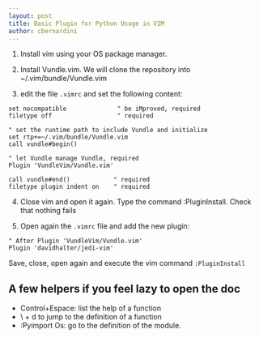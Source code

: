 ```yaml
---
layout: post
title: Basic Plugin for Python Usage in VIM
author: cbernardini
---
```


1. Install vim using your OS package manager.

2. Install Vundle.vim. We will clone the repository into ~/.vim/bundle/Vundle.vim

3. edit the file `.vimrc` and set the following content:

```
set nocompatible              " be iMproved, required
filetype off                  " required

" set the runtime path to include Vundle and initialize
set rtp+=~/.vim/bundle/Vundle.vim
call vundle#begin()

" let Vundle manage Vundle, required
Plugin 'VundleVim/Vundle.vim'

call vundle#end()            " required
filetype plugin indent on    " required
```

4. Close vim and open it again. Type the command :PluginInstall. Check that nothing fails

5. Open again the `.vimrc` file and add the new plugin:

```
" After Plugin 'VundleVim/Vundle.vim'
Plugin 'davidhalter/jedi-vim'
```

Save, close, open again and execute the vim command `:PluginInstall`

## A few helpers if you feel lazy to open the doc

 * Control+Espace: list the help of a function
 * \ + d to jump to the definition of a function
 * :Pyimport Os: go to the definition of the module.



